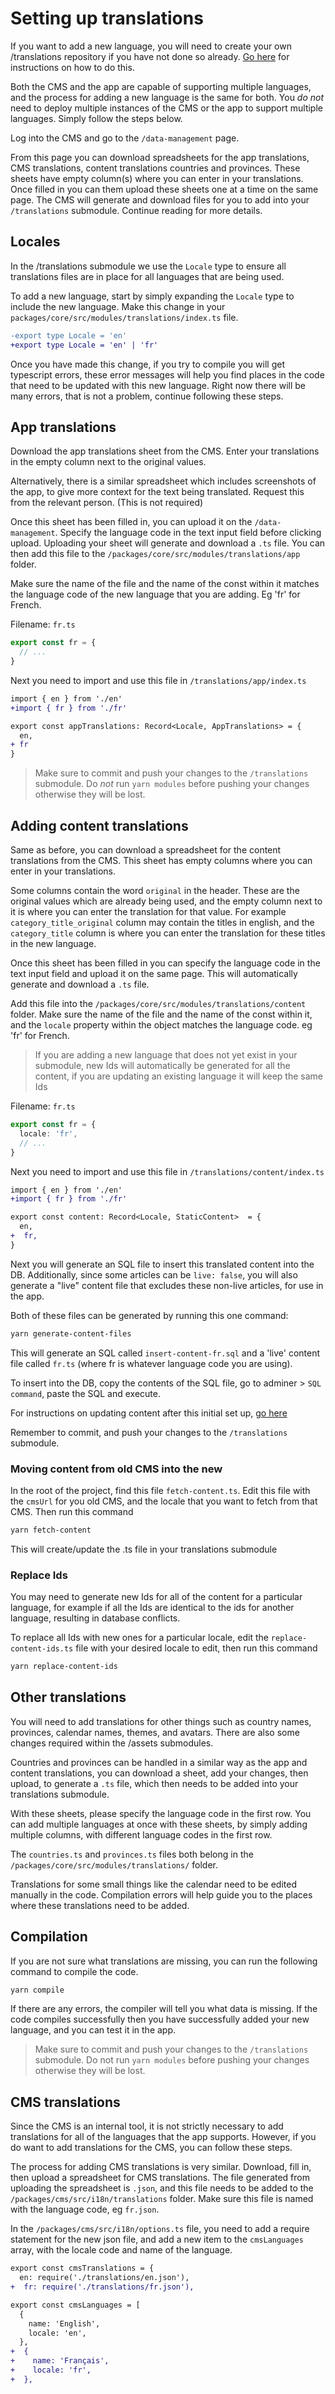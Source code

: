 # Setting up translations

If you want to add a new language, you will need to create your own /translations repository if you have not done so already. [Go here](../modules.md) for instructions on how to do this.

Both the CMS and the app are capable of supporting multiple languages, and the process for adding a new language is the same for both. You _do not_ need to deploy multiple instances of the CMS or the app to support multiple languages. Simply follow the steps below.

Log into the CMS and go to the `/data-management` page.

From this page you can download spreadsheets for the app translations, CMS translations, content translations countries and provinces. These sheets have empty column(s) where you can enter in your translations. Once filled in you can them upload these sheets one at a time on the same page. The CMS will generate and download files for you to add into your `/translations` submodule. Continue reading for more details.

## Locales

In the /translations submodule we use the `Locale` type to ensure all translations files are in place for all languages that are being used.

To add a new language, start by simply expanding the `Locale` type to include the new language. Make this change in your `packages/core/src/modules/translations/index.ts` file.

```diff
-export type Locale = 'en'
+export type Locale = 'en' | 'fr'
```

Once you have made this change, if you try to compile you will get typescript errors, these error messages will help you find places in the code that need to be updated with this new language. Right now there will be many errors, that is not a problem, continue following these steps.

## App translations

Download the app translations sheet from the CMS. Enter your translations in the empty column next to the original values.

Alternatively, there is a similar spreadsheet which includes screenshots of the app, to give more context for the text being translated. Request this from the relevant person. (This is not required)

Once this sheet has been filled in, you can upload it on the `/data-management`. Specify the language code in the text input field before clicking upload. Uploading your sheet will generate and download a `.ts` file. You can then add this file to the `/packages/core/src/modules/translations/app` folder.

Make sure the name of the file and the name of the const within it matches the language code of the new language that you are adding. Eg 'fr' for French.

Filename: `fr.ts`

```ts
export const fr = {
  // ...
}
```

Next you need to import and use this file in `/translations/app/index.ts`

```diff
import { en } from './en'
+import { fr } from './fr'

export const appTranslations: Record<Locale, AppTranslations> = {
  en,
+ fr
}
```

> Make sure to commit and push your changes to the `/translations` submodule. Do _not_ run `yarn modules` before pushing your changes otherwise they will be lost.

## Adding content translations

Same as before, you can download a spreadsheet for the content translations from the CMS. This sheet has empty columns where you can enter in your translations.

Some columns contain the word `original` in the header. These are the original values which are already being used, and the empty column next to it is where you can enter the translation for that value. For example `category_title_original` column may contain the titles in english, and the `category_title` column is where you can enter the translation for these titles in the new language.

Once this sheet has been filled in you can specify the language code in the text input field and upload it on the same page. This will automatically generate and download a `.ts` file.

Add this file into the `/packages/core/src/modules/translations/content` folder. Make sure the name of the file and the name of the const within it, and the `locale` property within the object matches the language code. eg 'fr' for French.

> If you are adding a new language that does not yet exist in your submodule, new Ids will automatically be generated for all the content, if you are updating an existing language it will keep the same Ids

Filename: `fr.ts`

```ts
export const fr = {
  locale: 'fr',
  // ...
}
```

Next you need to import and use this file in `/translations/content/index.ts`

```diff
import { en } from './en'
+import { fr } from './fr'

export const content: Record<Locale, StaticContent>  = {
  en,
+  fr,
}
```

Next you will generate an SQL file to insert this translated content into the DB. Additionally, since some articles can be `live: false`, you will also generate a "live" content file that excludes these non-live articles, for use in the app.

Both of these files can be generated by running this one command:

```bash
yarn generate-content-files
```

This will generate an SQL called `insert-content-fr.sql` and a 'live' content file called `fr.ts` (where fr is whatever language code you are using).

To insert into the DB, copy the contents of the SQL file, go to adminer > `SQL command`, paste the SQL and execute.

For instructions on updating content after this initial set up, [go here](./updating_content.md)

Remember to commit, and push your changes to the `/translations` submodule.

### Moving content from old CMS into the new

In the root of the project, find this file `fetch-content.ts`. Edit this file with the `cmsUrl` for you old CMS, and the locale that you want to fetch from that CMS. Then run this command

```bash
yarn fetch-content
```

This will create/update the .ts file in your translations submodule

### Replace Ids

You may need to generate new Ids for all of the content for a particular language, for example if all the Ids are identical to the ids for another language, resulting in database conflicts.

To replace all Ids with new ones for a particular locale, edit the `replace-content-ids.ts` file with your desired locale to edit, then run this command

```bash
yarn replace-content-ids
```

## Other translations

You will need to add translations for other things such as country names, provinces, calendar names, themes, and avatars. There are also some changes required within the /assets submodules.

Countries and provinces can be handled in a similar way as the app and content translations, you can download a sheet, add your changes, then upload, to generate a `.ts` file, which then needs to be added into your translations submodule.

With these sheets, please specify the language code in the first row. You can add multiple languages at once with these sheets, by simply adding multiple columns, with different language codes in the first row.

The `countries.ts` and `provinces.ts` files both belong in the `/packages/core/src/modules/translations/` folder.

Translations for some small things like the calendar need to be edited manually in the code. Compilation errors will help guide you to the places where these translations need to be added.

## Compilation

If you are not sure what translations are missing, you can run the following command to compile the code.

```bash
yarn compile
```

If there are any errors, the compiler will tell you what data is missing. If the code compiles successfully then you have successfully added your new language, and you can test it in the app.

> Make sure to commit and push your changes to the `/translations` submodule. Do not run `yarn modules` before pushing your changes otherwise they will be lost.

## CMS translations

Since the CMS is an internal tool, it is not strictly necessary to add translations for all of the languages that the app supports. However, if you do want to add translations for the CMS, you can follow these steps.

The process for adding CMS translations is very similar. Download, fill in, then upload a spreadsheet for CMS translations. The file generated from uploading the spreadsheet is `.json`, and this file needs to be added to the `/packages/cms/src/i18n/translations` folder. Make sure this file is named with the language code, eg `fr.json`.

In the `/packages/cms/src/i18n/options.ts` file, you need to add a require statement for the new json file, and add a new item to the `cmsLanguages` array, with the locale code and name of the language.

```diff
export const cmsTranslations = {
  en: require('./translations/en.json'),
+  fr: require('./translations/fr.json'),
```

```diff
export const cmsLanguages = [
  {
    name: 'English',
    locale: 'en',
  },
+  {
+    name: 'Français',
+    locale: 'fr',
+  },
```
